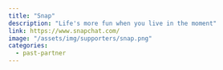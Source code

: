 ```yaml
---
title: "Snap"
description: "Life's more fun when you live in the moment"
link: https://www.snapchat.com/
image: "/assets/img/supporters/snap.png"
categories:
  - past-partner
---
```

